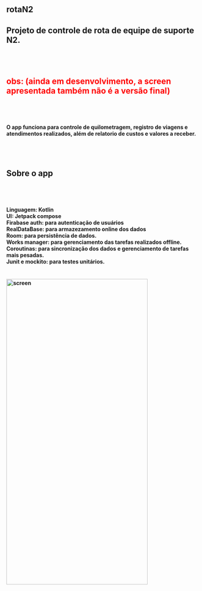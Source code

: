 # <h2>rotaN2<h2>

<h2>Projeto de controle de rota de equipe de suporte N2.<h2><br>
<h2><font color="red">obs: (ainda em desenvolvimento, a screen apresentada também não é a versão final)</font><h2><br>
<h4>O app funciona para controle de quilometragem, registro de viagens e atendimentos realizados, além de relatorio de custos e valores a receber.<h4><br><br>

<h2>Sobre o app<h2><br>
<h4>Linguagem: Kotlin<br>
UI: Jetpack compose<br>
Firabase auth: para autenticação de usuários<br>
RealDataBase: para armazezamento online dos dados<br>
Room: para persistência de dados.<br>
Works manager: para gerenciamento das tarefas realizados offline.<br>
Coroutinas: para sincronização dos dados e gerenciamento de tarefas mais pesadas.<br>
Junit e mockito: para testes unitários.<h4><br>

<div>
<img  alt="screen" src="https://github.com/allan-silvestre/rotaN2/assets/55851020/816b8792-a36e-4cb8-a4cd-9b9911ae3f87.jpg" height="800" width="370">
</div>
